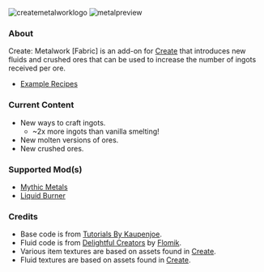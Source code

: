 ![createmetalworklogo](https://github.com/AverageAnime/create-metalwork/assets/150550990/aa815da5-ab74-4ad2-899c-3815b375ebf5)
![metalpreview](https://github.com/AverageAnime/create-metalwork/assets/150550990/fca4afa0-2ec1-4727-95be-70c4f93ac913)

### **About**
Create: Metalwork [Fabric] is an add-on for [Create](https://www.curseforge.com/minecraft/mc-mods/create-fabric) that introduces new fluids and crushed ores that can be used to increase the number of ingots received per ore.

* [Example Recipes](https://github.com/AverageAnime/create-metalwork/wiki/Recipes)

### **Current Content**
* New ways to craft ingots.
    * ~2x more ingots than vanilla smelting!
* New molten versions of ores.
* New crushed ores.

### **Supported Mod(s)**
* [Mythic Metals](https://www.curseforge.com/minecraft/mc-mods/mythicmetals)
* [Liquid Burner](https://www.curseforge.com/minecraft/mc-mods/liquid-burner)

### **Credits**
* Base code is from [Tutorials By Kaupenjoe](https://github.com/Tutorials-By-Kaupenjoe/Fabric-Tutorial-1.20.X).
* Fluid code is from [Delightful Creators](https://www.curseforge.com/minecraft/mc-mods/delightful-creators-fabric) by [Flomik](https://www.curseforge.com/members/flomik).
* Various item textures are based on assets found in [Create](https://www.curseforge.com/minecraft/mc-mods/create-fabric).
* Fluid textures are based on assets found in [Create](https://www.curseforge.com/minecraft/mc-mods/create-fabric).